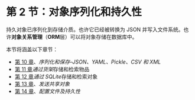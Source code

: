 # 第 2 节：对象序列化和持久性

持久对象已序列化到存储介质。也许它已经被转换为 JSON 并写入文件系统。也许**对象关系管理**（**ORM**层）可以将对象存储在数据库中。

本节将涵盖以下章节：

*   [第 10 章](10.html)、*序列化和保存–JSON、YAML、Pickle、CSV 和 XML*
*   [第 11 章](11.html)*通过货架*存储和检索物品
*   [第 12 章](12.html)*通过 SQLite*存储和检索对象
*   [第 13 章](13.html)、*发送共享对象*
*   [第 14 章](14.html)、*配置文件及持久性*